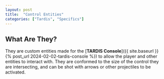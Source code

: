 ```yaml
---
layout: post
title:  "Control Entities"
categories: ["Tardis", "Specifics"]
---
```


## What Are They?
They are custom entities made for the [**TARDIS Console**]({{ site.baseurl }}{% post_url 2024-02-02-tardis-console %}) to allow the player and other entities to interact with.
They are conformed to the size of the control they are intersecting, and can be shot with arrows or other projectiles to be activated.
